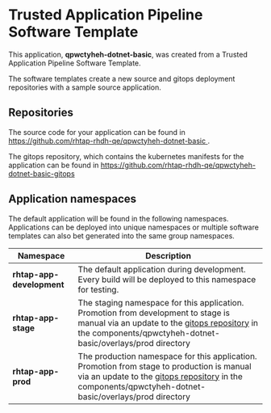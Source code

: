 # Trusted Application Pipeline Software Template

This application, **qpwctyheh-dotnet-basic**, was created from a Trusted Application Pipeline Software Template.

The software templates create a new source and gitops deployment repositories with a sample source application. 

## Repositories

The source code for your application can be found in [https://github.com/rhtap-rhdh-qe/qpwctyheh-dotnet-basic ](https://github.com/rhtap-rhdh-qe/qpwctyheh-dotnet-basic ).
 
The gitops repository, which contains the kubernetes manifests for the application can be found in 
[https://github.com/rhtap-rhdh-qe/qpwctyheh-dotnet-basic-gitops ](https://github.com/rhtap-rhdh-qe/qpwctyheh-dotnet-basic-gitops ) 

## Application namespaces 

The default application will be found in the following namespaces. Applications can be deployed into unique namespaces or multiple software templates can also bet generated into the same group namespaces.  

|  Namespace   |  Description   |  
| -------- | -------- |   
| **rhtap-app-development** | The default application during development. Every build will be deployed to this namespace for testing. | 
| **rhtap-app-stage** | The staging namespace for this application. Promotion from development to stage is manual via an update to the [gitops repository](https://github.com/rhtap-rhdh-qe/qpwctyheh-dotnet-basic-gitops ) in the components/qpwctyheh-dotnet-basic/overlays/prod directory |  
| **rhtap-app-prod** | The production namespace for this application. Promotion from stage to production is manual via an update to the [gitops repository](https://github.com/rhtap-rhdh-qe/qpwctyheh-dotnet-basic-gitops ) in the components/qpwctyheh-dotnet-basic/overlays/prod directory | 